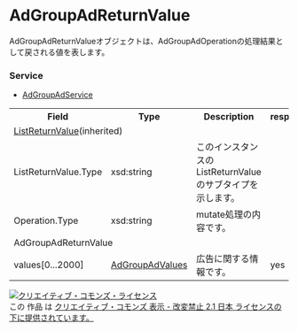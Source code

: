 # AdGroupAdReturnValue
AdGroupAdReturnValueオブジェクトは、AdGroupAdOperationの処理結果として戻される値を表します。

### Service
+ [AdGroupAdService](../services/AdGroupAdService.md)

<table>
 <tr>
  <th>Field</th>
  <th>Type</th>
  <th>Description</th>
  <th>response</th>
  <th>get</th>
  <th>add</th>
  <th>set</th>
  <th>remove</th>
 </tr>
 <tr>
  <td colspan="8"><a href="./ListReturnValue.md">ListReturnValue</a>(inherited)</td>
 </tr>
 <tr>
  <td>ListReturnValue.Type</td>
  <td>xsd:string</td>
  <td>このインスタンスの ListReturnValue のサブタイプを示します。</td>
  <td colspan="5"></td>
 </tr>
 <tr>
  <td>Operation.Type</td>
  <td>xsd:string</td>
  <td>mutate処理の内容です。 </td>
  <td colspan="5"></td>
 </tr>
 <tr>
  <td colspan="8">AdGroupAdReturnValue</td>
 </tr>
 <tr>
  <td>values[0...2000]</td>
  <td><a href="./AdGroupAdValues.md">AdGroupAdValues</a></td>
  <td>広告に関する情報です。</td>
  <td>yes</td>
  <td>-</td>
  <td>-</td>
  <td>-</td>
  <td>-</td>
 </tr>
</table>

<a rel="license" href="http://creativecommons.org/licenses/by-nd/2.1/jp/"><img alt="クリエイティブ・コモンズ・ライセンス" style="border-width:0" src="https://i.creativecommons.org/l/by-nd/2.1/jp/88x31.png" /></a><br />この 作品 は <a rel="license" href="http://creativecommons.org/licenses/by-nd/2.1/jp/">クリエイティブ・コモンズ 表示 - 改変禁止 2.1 日本 ライセンスの下に提供されています。</a>

